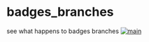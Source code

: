 # badges_branches
see what happens to badges branches
[![main](https://github.com/wechorg/badges_branches/actions/workflows/main.yml/badge.svg?branch=dev)](https://github.com/wechorg/badges_branches/actions/workflows/main.yml)
